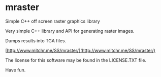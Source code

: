 # mraster
Simple C++ off screen raster graphics library

Very simple C++ library and API for generating raster images.

Dumps results into TGA files.

[http://www.mitchr.me/SS/mraster/](http://www.mitchr.me/SS/mraster/)

The license for this software may be found in the LICENSE.TXT file.

Have fun.
